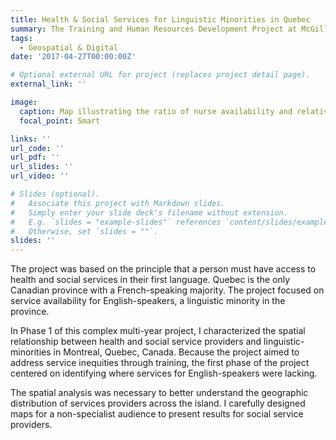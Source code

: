 ```yaml
---
title: Health & Social Services for Linguistic Minorities in Quebec
summary: The Training and Human Resources Development Project at McGill University aimed to address inequalities in the availability of health and social services for linguistic minorities in Quebec, Canada.
tags:
  - Geospatial & Digital
date: '2017-04-27T00:00:00Z'

# Optional external URL for project (replaces project detail page).
external_link: ''

image:
  caption: Map illustrating the ratio of nurse availability and relative English-speaking population on the island of Montreal.
  focal_point: Smart

links: ''
url_code: ''
url_pdf: ''
url_slides: ''
url_video: ''

# Slides (optional).
#   Associate this project with Markdown slides.
#   Simply enter your slide deck's filename without extension.
#   E.g. `slides = "example-slides"` references `content/slides/example-slides.md`.
#   Otherwise, set `slides = ""`.
slides: ''
---
```


The project was based on the principle that a person must have access to health and social services in their first language. Quebec is the only Canadian province with a French-speaking majority. The project focused on service availability for English-speakers, a linguistic minority in the province.

In Phase 1 of this complex multi-year project, I characterized the spatial relationship between health and social service providers and linguistic-minorities in Montreal, Quebec, Canada. Because the project aimed to address service inequities through training, the first phase of the project centered on identifying where services for English-speakers were lacking.

The spatial analysis was necessary to better understand the geographic distribution of services providers across the island. I carefully designed maps for a non-specialist audience to present results for social service providers.
